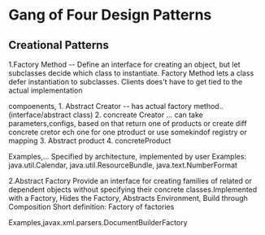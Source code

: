 Gang of Four Design Patterns
============================
Creational Patterns
-------------------------

1.Factory Method -- Define an interface for creating an object, but let subclasses decide which class to instantiate. Factory Method lets a class defer instantiation to subclasses. Clients does't have to get tied to the actual implementation

compoenents, 1. Abstract Creator -- has actual factory method..(interface/abstract class) 2. concreate Creator ... can take parameters,configs, based on that return one of products or create diff concrete cretor ech one for one ptroduct or use somekindof registry or mapping 3. Abstract product 4. concreteProduct

Examples,... Specified by architecture, implemented by user Examples: java.util.Calendar, java.util.ResourceBundle, java.text.NumberFormat

2.Abstract Factory
Provide an interface for creating families of related or dependent objects without specifying their concrete classes.Implemented with a Factory, Hides the Factory, Abstracts Environment, Build through Composition Short definition: Factory of factories
 
 Examples,javax.xml.parsers.DocumentBuilderFactory
